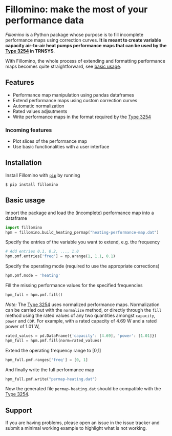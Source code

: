 # Fillomino: make the most of your performance data
*Fillomino* is a Python package whose purpose is to
fill incomplete performance maps using correction curves.
**It is meant to create variable capacity air-to-air heat pumps
performance maps that can be used by the
[Type 3254](https://github.com/polymtl-bee/vcaahp-model) in TRNSYS**.

With Fillomino, the whole process of extending and formatting
performance maps becomes quite straightforward,
see [basic usage](#basic-usage).

## Features
- Performance map manipulation using pandas dataframes
- Extend performance maps using custom correction curves
- Automatic normalization
- Rated values adjsutments
- Write performance maps in the format required by the
  [Type 3254](https://github.com/polymtl-bee/vcaahp-model)

### Incoming features
- Plot slices of the performance map
- Use basic functionalities with a user interface

## Installation
Install Fillomino with [`pip`](https://pip.pypa.io/en/stable/) by running

    $ pip install fillomino

## Basic usage
Import the package and load the (incomplete) performance map into a dataframe
```python
import fillomino
hpm = fillomino.build_heating_permap("heating-performance-map.dat")
```

Specify the entries of the variable you want to extend,
e.g. the frequency
```python
# Add entries 0.1, 0.2, ..., 1.0
hpm.pmf.entries['freq'] = np.arange(1, 1.1, 0.1)
```

Specify the operating mode
(required to use the appropriate corrections)
```python
hpm.pmf.mode = 'heating'
```

Fill the missing performance values for the specified frequencies
```python
hpm_full = hpm.pmf.fill()
```

*Note:*
The [Type 3254](https://github.com/polymtl-bee/vcaahp-model)
uses normalized performance maps.
Normalization can be carried out with the `normalize` method,
or directly through the `fill` method using the rated values
of any two quantities amongst `capacity`, `power` and `COP`.
For example, with a rated capacity of 4.69&nbsp;W and a rated power
of 1.01&nbsp;W,
```python
rated_values = pd.DataFrame({'capacity': [4.69], 'power': [1.01]})
hpm_full = hpm.pmf.fill(norm=rated_values)
```

Extend the operating frequency range to [0,1]
```python
hpm_full.pmf.ranges['freq'] = [0, 1]
```

And finally write the full performance map
```python
hpm_full.pmf.write("permap-heating.dat")
```
Now the generated file `permap-heating.dat` should be compatible
with the [Type 3254](https://github.com/polymtl-bee/vcaahp-model).

## Support
If you are having problems, please open an issue in the issue tracker
and submit a minimal working example to highlight what is not working.
